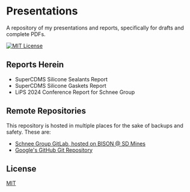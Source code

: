 
# Presentations

A repository of my presentations and reports, specifically for drafts and complete PDFs.




[![MIT License](https://img.shields.io/badge/License-MIT-purple.svg)](https://choosealicense.com/licenses/mit/)





## Reports Herein

- SuperCDMS Silicone Sealants Report
- SuperCDMS Silicone Gaskets Report
- LiPS 2024 Conference Report for Schnee Group



## Remote Repositories

This repository is hosted in multiple places for the sake of backups
and safety.
These are:

- [Schnee Group GitLab, hosted on BISON @ SD Mines](https://bison.sdsmt.edu/repos/ryottmp3/presentations)
- [Google's GitHub Git Repository](https://github.com/ryottmp3/presentations)




## License

[MIT](https://choosealicense.com/licenses/mit/)


